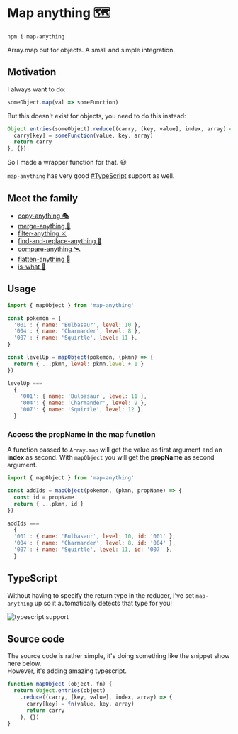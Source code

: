 # Map anything 🗺

```
npm i map-anything
```

Array.map but for objects. A small and simple integration.

## Motivation

I always want to do:

```js
someObject.map(val => someFunction)
```

But this doesn't exist for objects, you need to do this instead:

```js
Object.entries(someObject).reduce((carry, [key, value], index, array) => {
  carry[key] = someFunction(value, key, array)
  return carry
}, {})
```

So I made a wrapper function for that. 😃

`map-anything` has very good [#TypeScript](#typescript) support as well.

## Meet the family

- [copy-anything 🎭](https://github.com/mesqueeb/copy-anything)
- [merge-anything 🥡](https://github.com/mesqueeb/merge-anything)
- [filter-anything ⚔️](https://github.com/mesqueeb/filter-anything)
- [find-and-replace-anything 🎣](https://github.com/mesqueeb/find-and-replace-anything)
- [compare-anything 🛰](https://github.com/mesqueeb/compare-anything)
- [flatten-anything 🏏](https://github.com/mesqueeb/flatten-anything)
- [is-what 🙉](https://github.com/mesqueeb/is-what)

## Usage

```js
import { mapObject } from 'map-anything'

const pokemon = {
  '001': { name: 'Bulbasaur', level: 10 },
  '004': { name: 'Charmander', level: 8 },
  '007': { name: 'Squirtle', level: 11 },
}

const levelUp = mapObject(pokemon, (pkmn) => {
  return { ...pkmn, level: pkmn.level + 1 }
})

levelUp ===
  {
    '001': { name: 'Bulbasaur', level: 11 },
    '004': { name: 'Charmander', level: 9 },
    '007': { name: 'Squirtle', level: 12 },
  }
```

### Access the propName in the map function

A function passed to `Array.map` will get the value as first argument and an **index** as second. With `mapObject` you will get the **propName** as second argument.

```js
import { mapObject } from 'map-anything'

const addIds = mapObject(pokemon, (pkmn, propName) => {
  const id = propName
  return { ...pkmn, id }
})

addIds ===
  {
  '001': { name: 'Bulbasaur', level: 10, id: '001' },
  '004': { name: 'Charmander', level: 8, id: '004' },
  '007': { name: 'Squirtle', level: 11, id: '007' },
  }
```

## TypeScript

Without having to specify the return type in the reducer, I've set `map-anything` up so it automatically detects that type for you!

![typescript support](https://raw.githubusercontent.com/mesqueeb/merge-anything/master/.github/typescript-support.png)

## Source code

The source code is rather simple, it's doing something like the snippet show here below.
<br />However, it's adding amazing typescript.

```JavaScript
function mapObject (object, fn) {
  return Object.entries(object)
    .reduce((carry, [key, value], index, array) => {
      carry[key] = fn(value, key, array)
      return carry
    }, {})
}
```
